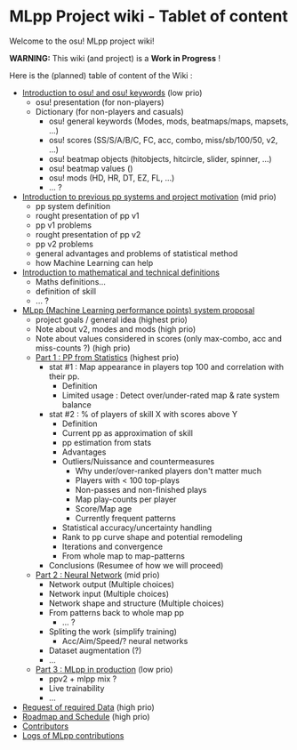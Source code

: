 # MLpp Project wiki - Tablet of content

Welcome to the osu! MLpp project wiki!

**WARNING:** This wiki (and project) is a **Work in Progress** !

Here is the (planned) table of content of the Wiki :

- [Introduction to osu! and osu! keywords](Intro-osu.md) (low prio)
    - osu! presentation (for non-players)
    - Dictionary (for non-players and casuals)
        - osu! general keywords (Modes, mods, beatmaps/maps, mapsets, ...)
        - osu! scores (SS/S/A/B/C, FC, acc, combo, miss/sb/100/50, v2, ...)
        - osu! beatmap objects (hitobjects, hitcircle, slider, spinner, ...)
        - osu! beatmap values ()
        - osu! mods (HD, HR, DT, EZ, FL, ...)
        - ... ?
- [Introduction to previous pp systems and project motivation](Intro-pp.md) (mid prio)
    - pp system definition
    - rought presentation of pp v1
    - pp v1 problems
    - rought presentation of pp v2
    - pp v2 problems
    - general advantages and problems of statistical method
    - how Machine Learning can help
- [Introduction to mathematical and technical definitions](Intro-tech.md)
    - Maths definitions...
    - definition of skill
    - ... ?
- [MLpp (Machine Learning performance points) system proposal](Proposal.md)
    - project goals / general idea (highest prio)
    - Note about v2, modes and mods (high prio)
    - Note about values considered in scores (only max-combo, acc and miss-counts ?) (high prio)
    - [Part 1 : PP from Statistics](Part1-stats.md) (highest prio)
        - stat #1 : Map appearance in players top 100 and correlation with their pp.
            - Definition
            - Limited usage : Detect over/under-rated map & rate system balance
        - stat #2 : % of players of skill X with scores above Y
            - Definition
            - Current pp as approximation of skill
            - pp estimation from stats
            - Advantages
            - Outliers/Nuissance and countermeasures
                - Why under/over-ranked players don't matter much
                - Players with < 100 top-plays
                - Non-passes and non-finished plays
                - Map play-counts per player
                - Score/Map age
                - Currently frequent patterns
            - Statistical accuracy/uncertainty handling
            - Rank to pp curve shape and potential remodeling
            - Iterations and convergence
            - From whole map to map-patterns
        - Conclusions (Resumee of how we will proceed)
    - [Part 2 : Neural Network](Part2-NN.md) (mid prio)
        - Network output (Multiple choices)
        - Network input (Multiple choices)
        - Network shape and structure (Multiple choices)
        - From patterns back to whole map pp
            - ... ?
        - Spliting the work (simplify training)
            - Acc/Aim/Speed/? neural networks
        - Dataset augmentation (?)
        - ...
    - [Part 3 : MLpp in production](Part3-production.md) (low prio)
        - ppv2 + mlpp mix ?
        - Live trainability
        - ...
- [Request of required Data](Data-request.md) (high prio)
- [Roadmap and Schedule](Roadmap.md) (high prio)
- [Contributors](Contributors.md)
- [Logs of MLpp contributions](Logs.md)
